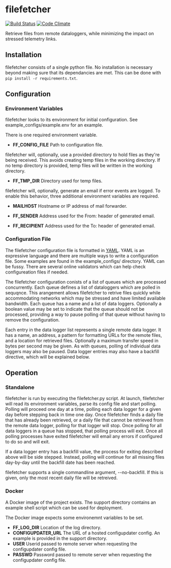 # filefetcher



[![Build Status](https://travis-ci.org/tparker-usgs/filefetcher.svg?branch=master)](https://travis-ci.org/tparker-usgs/filefetcher)
[![Code Climate](https://codeclimate.com/github/tparker-usgs/filefetcher/badges/gpa.svg)](https://codeclimate.com/github/tparker-usgs/filefetcher)



Retrieve files from remote dataloggers, while minimizing the impact on stressed telemetry links.



## Installation



filefetcher consists of a single python file. No installation is necessary beyond making sure that its dependancies are met. This can be done with `pip install -r requirements.txt`.



## Configuration



### Environment Variables



filefetcher looks to its environment for initial configuration. See example_configs/example.env for an example.



There is one required environment variable.

  * **FF_CONFIG_FILE** Path to configuration file.


filefetcher will, optionally, use a provided directory to hold files as they're being received. This avoids creating temp files in the working directory. If no temp directory is provided, temp files will be written in the working directory.

  * **FF_TMP_DIR** Directory used for temp files.


filefetcher will, optionally, generate an email if error events are logged. To enable this behavior, three additional environment variables are required.

  * **MAILHOST** Hostname or IP address of mail forwarder.

  * **FF_SENDER** Address used for the From: header of generated email.

  * **FF_RECIPIENT** Address used for the To: header of generated email.



### Configuration File



The filefetcher configuration file is formatted in [YAML](http://yaml.org/). YAML is an expressive language and there are multiple ways to write a configuration file. Some examples are found in the example_configs/ directory. YAML can be fussy. There are several online validators which can help check configureation files if needed.



The filefetcher configuration conists of a list of queues which are processed concurrently. Each queue defines a list of dataloggers which are polled in sequqnce. This arangement allows filefetcher to retrive files quickly while accommodating networks which may be stressed and have limited available bandwidth. Each queue has a name and a list of data loggers. Optionally a boolean value may be set to indicate that the queue should not be processed, providing a way to pause polling of that queue without having to remove the configuration.



Each entry in the data logger list represents a single remote data logger. It has a name, an address, a pattern for formatting URLs for the remote files, and a location for retrieved files. Optionally a maximum transfer speed in bytes per second may be given. As with queues, polling of individual data loggers may also be paused. Data logger entries may also have a backfill directive, which will be explained below.



## Operation



### Standalone



filefetcher is run by executing the filefetcher.py script. At launch, filefetcher will read its environment variables, parse its config file and start polling. Polling will proceed one day at a time, polling each data logger for a given day before stepping back in time one day. Once filefetcher finds a daily file that has already been retrieved, or a daily file that cannot be retrieved from the remote data logger, polling for that logger will stop. Once polling for all data loggers in a queue has stopped, that polling process will exit. Once all polling processes have exited filefetcher will email any errors if configured to do so and will exit.



If a data logger entry has a backfill value, the process for exiting described above will be side stepped. Instead, polling will continue for all missing files day-by-day until the backfill date has been reached. 

filefetcher supports a single commandline argument, --no-backfill. If this is given, only the most recent daily file will be retreived.

### Docker

A Docker image of the project exists. The support directory contains an example shell script which can be used for deployment.

The Docker image expects some environemnt variables to be set.
  * **FF_LOG_DIR** Location of the log directory.
  * **CONFIGUPDATER_URL** The URL of a hosted configupdater config. An example is provided in the support directory.
  * **USER** Userid passed to remote server when requesting the configupdater config file.
  * **PASSWD** Password passed to remote server when requesting the configupdater config file.

